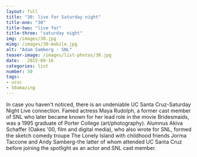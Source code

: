 ```yaml
---
layout: full
title: "30: live for Saturday night"
title-one: "30"
title-two: "live for"
title-three: "saturday night"
img: /images/30.jpg
mimg: /images/30-mobile.jpg
alt: "Adam Samberg - SNL"
teaser-image: /images/list-photos/30.jpg
date:   2015-09-16
categories: list
number: 30
tags:
- ucsc
- 50amazing
---
```

In case you haven't noticed, there is an undeniable UC Santa Cruz-Saturday Night Live connection. Famed actress Maya Rudolph, a former cast member of SNL who later became known for her lead role in the movie Bridesmaids, was a 1995 graduate of Porter College (art/photography). Alumnus Akiva Schaffer (Oakes '00, film and digital media), who also wrote for SNL, formed the sketch comedy troupe The Lonely Island with childhood friends Jorma Taccone and Andy Samberg-the latter of whom attended UC Santa Cruz before joining the spotlight as an actor and SNL cast member.